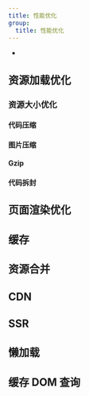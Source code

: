 ```yaml
---
title: 性能优化
group:
  title: 性能优化
---
```


- [](https://juejin.cn/post/6844903764319535117)

## 资源加载优化

### 资源大小优化

#### 代码压缩

#### 图片压缩

#### Gzip

#### 代码拆封

## 页面渲染优化

## 缓存

## 资源合并

## CDN

## SSR

## 懒加载

## 缓存 DOM 查询

